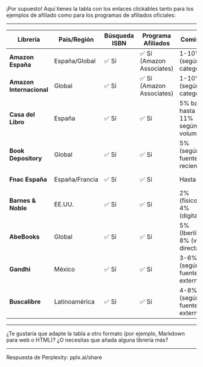 ¡Por supuesto! Aquí tienes la tabla con los enlaces clickables tanto para los ejemplos de afiliado como para los programas de afiliados oficiales:

---

| Librería             | País/Región      | Búsqueda ISBN | Programa Afiliados | Comisión         | URL Ejemplo con Afiliado (Harry Potter ISBN: 9788498387087)            | Programa Afiliados                                  |
|----------------------|------------------|---------------|--------------------|------------------|--------------------------------------------------------------------------|-----------------------------------------------------|
| **Amazon España**    | España/Global    | ✅ Sí         | ✅ Sí (Amazon Associates) | 1-10% (según categoría) | [amazon.es/dp/9788498387087?tag=tuafiliado-21](https://www.amazon.es/dp/9788498387087?tag=tuafiliado-21) | [Amazon Associates](https://afiliados.amazon.es/)                              |
| **Amazon Internacional** | Global      | ✅ Sí         | ✅ Sí (Amazon Associates) | 1-10% (según categoría) | [amazon.com/dp/9788498387087?tag=youraffid-20](https://www.amazon.com/dp/9788498387087?tag=youraffid-20) | [Amazon Associates](https://affiliate-program.amazon.com/)                              |
| **Casa del Libro**   | España           | ✅ Sí         | ✅ Sí               | 5% base, hasta 11% según volumen | [casadellibro.com/busqueda-libros?busqueda=9788498387087&affiliate=ejemplo123](https://www.casadellibro.com/busqueda-libros?busqueda=9788498387087&affiliate=ejemplo123) | [Casa del Libro Afiliados](https://www.casadellibro.com/ayuda/programa-afiliacion)                    |
| **Book Depository**  | Global           | ✅ Sí         | ✅ Sí               | 5% (según fuentes recientes) | [bookdepository.com/search?searchTerm=9788498387087&a_aid=tuafiliado](https://www.bookdepository.com/search?searchTerm=9788498387087&a_aid=tuafiliado)      | [Book Depository Affiliates](https://www.bookdepository.com/help/topic/HelpId/3/affiliates#content)                     |
| **Fnac España**      | España/Francia   | ✅ Sí         | ✅ Sí               | Hasta 7%         | [fnac.es/SearchResult/ResultList.aspx?Search=9788498387087&PartnerID=123456](https://www.fnac.es/SearchResult/ResultList.aspx?Search=9788498387087&PartnerID=123456) | [Fnac Afiliación](https://www.fnac.es/afiliacion)                                |
| **Barnes & Noble**   | EE.UU.           | ✅ Sí         | ✅ Sí               | 2% (físicos), 4% (digitales) | [barnesandnoble.com/s/9788498387087?aff=ejemplo](https://www.barnesandnoble.com/s/9788498387087?aff=ejemplo)                           | [B&N Affiliate Program](https://www.barnesandnoble.com/h/affiliate-program)                          |
| **AbeBooks**         | Global           | ✅ Sí         | ✅ Sí               | 5% (Iberlibro), 8% (venta directa) | [abebooks.com/servlet/SearchResults?isbn=9788498387087&cm_sp=aff-_-ejemplo-_-link](https://www.abebooks.com/servlet/SearchResults?isbn=9788498387087&cm_sp=aff-_-ejemplo-_-link) | [AbeBooks Affiliates](https://www.abebooks.com/books/Rare/affiliate-program.shtml)                         |
| **Gandhi**           | México           | ✅ Sí         | ✅ Sí               | 3-6% (según fuentes externas) | [gandhi.com.mx/catalogsearch/result/?q=9788498387087&ref=afiliado123](https://www.gandhi.com.mx/catalogsearch/result/?q=9788498387087&ref=afiliado123)      | [Gandhi Afiliados](https://www.gandhi.com.mx/afiliados)               |
| **Buscalibre**       | Latinoamérica    | ✅ Sí         | ✅ Sí               | 4-8% (según fuentes externas) | [buscalibre.com/libros/search?q=9788498387087&aff_id=ejemplo](https://www.buscalibre.com/libros/search?q=9788498387087&aff_id=ejemplo)              | [Buscalibre Afiliados](https://www.buscalibre.com/afiliados)           |

---

¿Te gustaría que adapte la tabla a otro formato (por ejemplo, Markdown para web o HTML)? ¿O necesitas que añada alguna librería más?

---
Respuesta de Perplexity: pplx.ai/share
